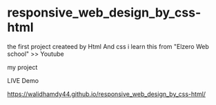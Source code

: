 # responsive_web_design_by_css-html
the first project createed by Html And css 
i learn this from "Elzero Web school" >> Youtube 

my project

LIVE Demo 
>>>>>>>>>>>>>


https://walidhamdy44.github.io/responsive_web_design_by_css-html/
